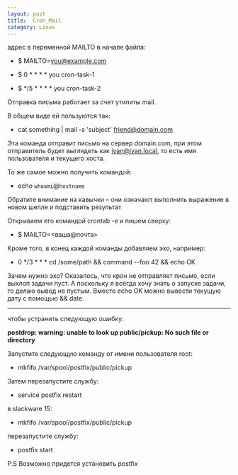 ```yaml
---
layout: post
title:  Cron_Mail
category: Linux
---
```



адрес в переменной MAILTO в начале файла:

- $ MAILTO=you@example.com

- $ 0 * * * * you cron-task-1

- $ */5 * * * * you cron-task-2

Отправка письма работает за счет утилиты mail.

В общем виде ей пользуются так:

- cat something \| mail -s 'subject' friend@domain.com

Эта команда отправит письмо на сервер domain.com, при этом отправитель будет выглядеть как ivan@ivan.local, то есть имя пользователя и текущего хоста.

То же самое можно получить командой:

- echo `whoami`@`hostname`

Обратите внимание на кавычки – они означают выполнить выражение в новом шелле и подставить результат

Открываем его командой crontab -e и пишем сверху:

- $ MAILTO=<ваша@почта>

Кроме того, в конец каждой команды добавляем эхо, например:

- 0 */3 * * * cd /some/path && command --foo 42 && echo OK

Зачем нужно эхо? Оказалось, что крон не отправляет письмо, если выхлоп задачи пуст. А поскольку я всегда хочу знать о запуске задачи, то делаю вывод не пустым. Вместо echo OK можно вывести текущую дату с помощью && date.

----------------------

чтобы устранить следующую ошибку:

**postdrop: warning: unable to look up public/pickup: No such file or directory**

Запустите следующую команду от имени пользователя root:

- mkfifo /var/spool/postfix/public/pickup

Затем перезапустите службу:

- service postfix restart

в slackware 15:

- mkfifo /var/spool/postfix/public/pickup

перезапустите службу:

- postfix start

P.S Возможно придется установить postfix
